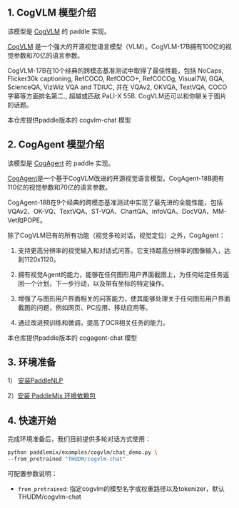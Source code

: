 ## 1. CogVLM 模型介绍

该模型是 [CogVLM](https://arxiv.org/abs/2311.03079) 的 paddle 实现。

[CogVLM](https://arxiv.org/abs/2311.03079) 是一个强大的开源视觉语言模型（VLM）。CogVLM-17B拥有100亿的视觉参数和70亿的语言参数。

CogVLM-17B在10个经典的跨模态基准测试中取得了最佳性能，包括 NoCaps, Flicker30k captioning, RefCOCO, RefCOCO+, RefCOCOg, Visual7W, GQA, ScienceQA, VizWiz VQA and TDIUC, 并在 VQAv2, OKVQA, TextVQA, COCO 字幕等方面排名第二., 超越或匹敌 PaLI-X 55B. CogVLM还可以和你聊关于图片的话题。

本仓库提供paddle版本的 cogvlm-chat 模型


## 2. CogAgent 模型介绍

该模型是 [CogAgent](https://arxiv.org/abs/2312.08914) 的 paddle 实现。

[CogAgent](https://arxiv.org/abs/2312.08914)是一个基于CogVLM改进的开源视觉语言模型。CogAgent-18B拥有110亿的视觉参数和70亿的语言参数。

CogAgent-18B在9个经典的跨模态基准测试中实现了最先进的全能性能，包括VQAv2、OK-VQ、TextVQA、ST-VQA、ChartQA、infoVQA、DocVQA、MM-Vet和POPE。

除了CogVLM已有的所有功能（视觉多轮对话，视觉定位）之外，CogAgent：

1. 支持更高分辨率的视觉输入和对话式问答。它支持超高分辨率的图像输入，达到1120x1120。

2. 拥有视觉Agent的能力，能够在任何图形用户界面截图上，为任何给定任务返回一个计划，下一步行动，以及带有坐标的特定操作。

3. 增强了与图形用户界面相关的问答能力，使其能够处理关于任何图形用户界面截图的问题，例如网页、PC应用、移动应用等。

4. 通过改进预训练和微调，提高了OCR相关任务的能力。

本仓库提供paddle版本的 cogagent-chat 模型

## 3. 环境准备

1） [安装PaddleNLP](https://github.com/PaddlePaddle/PaddleNLP?tab=readme-ov-file#%E5%AE%89%E8%A3%85)

2）[安装 PaddleMix 环境依赖包](https://github.com/PaddlePaddle/PaddleMIX/tree/b4f97ff859e1964c839fc5fab94f7ba63b1e5959?tab=readme-ov-file#%E5%AE%89%E8%A3%85)

## 4. 快速开始
完成环境准备后，我们目前提供多轮对话方式使用：

```bash
python paddlemix/examples/cogvlm/chat_demo.py \
--from_pretrained "THUDM/cogvlm-chat"
```

可配置参数说明：
  * `from_pretrained`: 指定cogvlm的模型名字或权重路径以及tokenizer，默认 THUDM/cogvlm-chat
